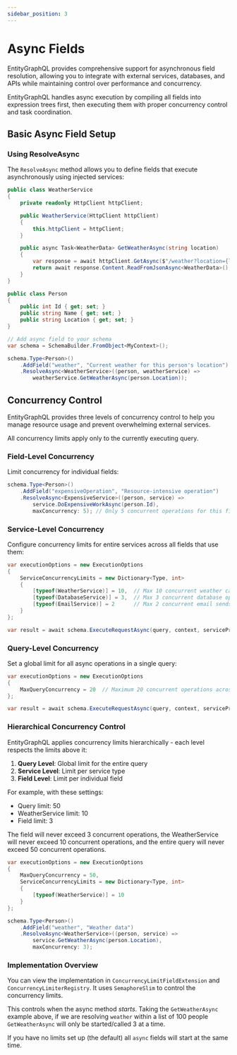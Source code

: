```yaml
---
sidebar_position: 3
---
```


# Async Fields

EntityGraphQL provides comprehensive support for asynchronous field resolution, allowing you to integrate with external services, databases, and APIs while maintaining control over performance and concurrency.

EntityGraphQL handles async execution by compiling all fields into expression trees first, then executing them with proper concurrency control and task coordination.

## Basic Async Field Setup

### Using ResolveAsync

The `ResolveAsync` method allows you to define fields that execute asynchronously using injected services:

```csharp
public class WeatherService
{
    private readonly HttpClient httpClient;

    public WeatherService(HttpClient httpClient)
    {
        this.httpClient = httpClient;
    }

    public async Task<WeatherData> GetWeatherAsync(string location)
    {
        var response = await httpClient.GetAsync($"/weather?location={location}");
        return await response.Content.ReadFromJsonAsync<WeatherData>();
    }
}

public class Person
{
    public int Id { get; set; }
    public string Name { get; set; }
    public string Location { get; set; }
}

// Add async field to your schema
var schema = SchemaBuilder.FromObject<MyContext>();

schema.Type<Person>()
    .AddField("weather", "Current weather for this person's location")
    .ResolveAsync<WeatherService>((person, weatherService) =>
        weatherService.GetWeatherAsync(person.Location));
```

## Concurrency Control

EntityGraphQL provides three levels of concurrency control to help you manage resource usage and prevent overwhelming external services.

All concurrency limits apply only to the currently executing query.

### Field-Level Concurrency

Limit concurrency for individual fields:

```csharp
schema.Type<Person>()
    .AddField("expensiveOperation", "Resource-intensive operation")
    .ResolveAsync<ExpensiveService>((person, service) =>
        service.DoExpensiveWorkAsync(person.Id),
        maxConcurrency: 5); // Only 5 concurrent operations for this field
```

### Service-Level Concurrency

Configure concurrency limits for entire services across all fields that use them:

```csharp
var executionOptions = new ExecutionOptions
{
    ServiceConcurrencyLimits = new Dictionary<Type, int>
    {
        [typeof(WeatherService)] = 10,  // Max 10 concurrent weather calls
        [typeof(DatabaseService)] = 3,  // Max 3 concurrent database operations
        [typeof(EmailService)] = 2      // Max 2 concurrent email sends
    }
};

var result = await schema.ExecuteRequestAsync(query, context, serviceProvider, executionOptions);
```

### Query-Level Concurrency

Set a global limit for all async operations in a single query:

```csharp
var executionOptions = new ExecutionOptions
{
    MaxQueryConcurrency = 20  // Maximum 20 concurrent operations across entire query
};

var result = await schema.ExecuteRequestAsync(query, context, serviceProvider, executionOptions);
```

### Hierarchical Concurrency Control

EntityGraphQL applies concurrency limits hierarchically - each level respects the limits above it:

1. **Query Level**: Global limit for the entire query
2. **Service Level**: Limit per service type
3. **Field Level**: Limit per individual field

For example, with these settings:

- Query limit: 50
- WeatherService limit: 10
- Field limit: 3

The field will never exceed 3 concurrent operations, the WeatherService will never exceed 10 concurrent operations, and the entire query will never exceed 50 concurrent operations.

```csharp
var executionOptions = new ExecutionOptions
{
    MaxQueryConcurrency = 50,
    ServiceConcurrencyLimits = new Dictionary<Type, int>
    {
        [typeof(WeatherService)] = 10
    }
};

schema.Type<Person>()
    .AddField("weather", "Weather data")
    .ResolveAsync<WeatherService>((person, service) =>
        service.GetWeatherAsync(person.Location),
        maxConcurrency: 3);
```

### Implementation Overview

You can view the implementation in `ConcurrencyLimitFieldExtension` and `ConcurrencyLimiterRegistry`. It uses `SemaphoreSlim` to control the concurrency limits.

This controls when the async method _starts_. Taking the `GetWeatherAsync` example above, if we are resolving `weather` within a list of 100 people `GetWeatherAsync` will only be started/called 3 at a time.

If you have no limits set up (the default) all `async` fields will start at the same time.
